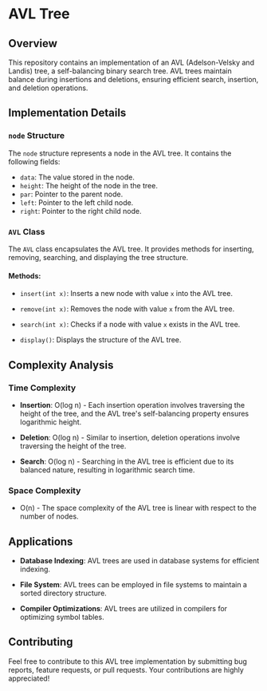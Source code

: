 
# AVL Tree

## Overview

This repository contains an implementation of an AVL (Adelson-Velsky and Landis) tree, a self-balancing binary search tree. AVL trees maintain balance during insertions and deletions, ensuring efficient search, insertion, and deletion operations.

## Implementation Details

### `node` Structure

The `node` structure represents a node in the AVL tree. It contains the following fields:

- `data`: The value stored in the node.
- `height`: The height of the node in the tree.
- `par`: Pointer to the parent node.
- `left`: Pointer to the left child node.
- `right`: Pointer to the right child node.

### `AVL` Class

The `AVL` class encapsulates the AVL tree. It provides methods for inserting, removing, searching, and displaying the tree structure.

#### Methods:

- `insert(int x)`: Inserts a new node with value `x` into the AVL tree.

- `remove(int x)`: Removes the node with value `x` from the AVL tree.

- `search(int x)`: Checks if a node with value `x` exists in the AVL tree.

- `display()`: Displays the structure of the AVL tree.

## Complexity Analysis

### Time Complexity

- **Insertion**: O(log n) - Each insertion operation involves traversing the height of the tree, and the AVL tree's self-balancing property ensures logarithmic height.

- **Deletion**: O(log n) - Similar to insertion, deletion operations involve traversing the height of the tree.

- **Search**: O(log n) - Searching in the AVL tree is efficient due to its balanced nature, resulting in logarithmic search time.

### Space Complexity

- O(n) - The space complexity of the AVL tree is linear with respect to the number of nodes.

## Applications

- **Database Indexing**: AVL trees are used in database systems for efficient indexing.

- **File System**: AVL trees can be employed in file systems to maintain a sorted directory structure.

- **Compiler Optimizations**: AVL trees are utilized in compilers for optimizing symbol tables.

## Contributing

Feel free to contribute to this AVL tree implementation by submitting bug reports, feature requests, or pull requests. Your contributions are highly appreciated!

